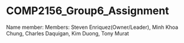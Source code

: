 # COMP2156_Group6_Assignment
Name member: Members: Steven Enriquez(Owner/Leader), Minh Khoa Chung, Charles Daquigan, Kim Duong, Tony Murat
